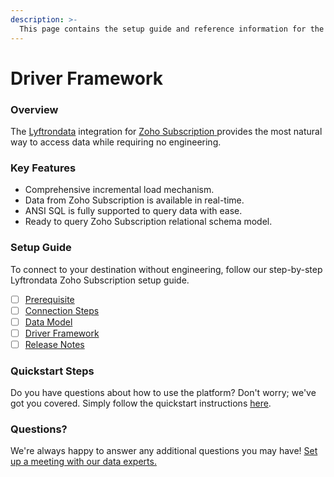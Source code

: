 ```yaml
---
description: >-
  This page contains the setup guide and reference information for the Zoho Subscription source connector.
---
```


# Driver Framework

### Overview

The [Lyftrondata](https://www.lyftrondata.com/) integration for [Zoho Subscription](None)[ ](https://www.lyftrondata.com/integration/zoho-subscription/)provides the most natural way to access data while requiring no engineering.

### Key Features

* Comprehensive incremental load mechanism.
* Data from Zoho Subscription is available in real-time.&#x20;
* ANSI SQL is fully supported to query data with ease.
* Ready to query Zoho Subscription relational schema model.

### Setup Guide

To connect to your destination without engineering, follow our step-by-step Lyftrondata Zoho Subscription setup guide.

* [ ] [Prerequisite](../../business-analytics/zoho-subscription/prerequisite.md)
* [ ] [Connection Steps](../../business-analytics/zoho-subscription/connection-steps.md)
* [ ] [Data Model](../../business-analytics/zoho-subscription/data-model/)
* [ ] [Driver Framework](../../business-analytics/zoho-subscription/driver-framework/)
* [ ] [Release Notes](../../business-analytics/zoho-subscription/release-notes.md)

### Quickstart Steps

Do you have questions about how to use the platform? Don't worry; we've got you covered. Simply follow the quickstart instructions [here](../../../quickstart-steps.md).

### Questions? <a href="#questions" id="questions"></a>

We're always happy to answer any additional questions you may have! [Set up a meeting with our data experts.](https://www.lyftrondata.com/book-a-meeting/)


